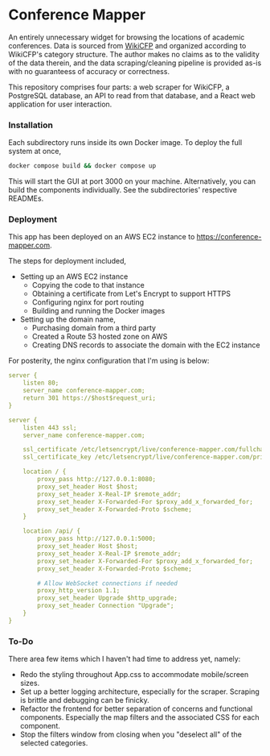 # Conference Mapper 
An entirely unnecessary widget for browsing the locations of academic conferences. Data is sourced from 
[WikiCFP](http://www.wikicfp.com/cfp/home) and organized according to WikiCFP's category structure. The author makes 
no claims as to the validity of the data therein, and the data scraping/cleaning pipeline is provided as-is 
with no guaranteess of accuracy or correctness.

This repository comprises four parts: a web scraper for WikiCFP, a PostgreSQL database, an API to read from that 
database, and a React web application for user interaction.

### Installation
Each subdirectory runs inside its own Docker image. To deploy the full system at once,
```bash
docker compose build && docker compose up
```
This will start the GUI at port 3000 on your machine. Alternatively, you can build the components individually. See 
the subdirectories' respective READMEs.

### Deployment 
This app has been deployed on an AWS EC2 instance to https://conference-mapper.com.

The steps for deployment included,
- Setting up an AWS EC2 instance
  - Copying the code to that instance
  - Obtaining a certificate from Let's Encrypt to support HTTPS
  - Configuring nginx for port routing
  - Building and running the Docker images
- Setting up the domain name,
  - Purchasing domain from a third party
  - Created a Route 53 hosted zone on AWS
  - Creating DNS records to associate the domain with the EC2 instance

For posterity, the nginx configuration that I'm using is below:
```yaml
server {
    listen 80;
    server_name conference-mapper.com;
    return 301 https://$host$request_uri;
}

server {
    listen 443 ssl;
    server_name conference-mapper.com;

    ssl_certificate /etc/letsencrypt/live/conference-mapper.com/fullchain.pem;
    ssl_certificate_key /etc/letsencrypt/live/conference-mapper.com/privkey.pem;

    location / {
        proxy_pass http://127.0.0.1:8080;
        proxy_set_header Host $host;
        proxy_set_header X-Real-IP $remote_addr;
        proxy_set_header X-Forwarded-For $proxy_add_x_forwarded_for;
        proxy_set_header X-Forwarded-Proto $scheme;
    }

    location /api/ {
        proxy_pass http://127.0.0.1:5000;
        proxy_set_header Host $host;
        proxy_set_header X-Real-IP $remote_addr;
        proxy_set_header X-Forwarded-For $proxy_add_x_forwarded_for;
        proxy_set_header X-Forwarded-Proto $scheme;

        # Allow WebSocket connections if needed
        proxy_http_version 1.1;
        proxy_set_header Upgrade $http_upgrade;
        proxy_set_header Connection "Upgrade";
    }
}

```

### To-Do
There area few items which I haven't had time to address yet, namely:
- Redo the styling throughout App.css to accommodate mobile/screen sizes. 
- Set up a better logging architecture, especially for the scraper. Scraping is brittle and debugging can be finicky.
- Refactor the frontend for better separation of concerns and functional components. Especially the map filters
and the associated CSS for each component.
- Stop the filters window from closing when you "deselect all" of the selected categories. 

